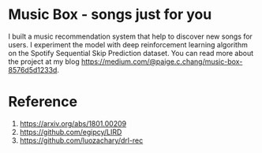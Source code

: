 # Music Box - songs just for you

I built a music recommendation system that help to discover new songs for users. I experiment the model with deep reinforcement learning algorithm on the Spotify Sequential Skip Prediction dataset. You can read more about the project at my blog https://medium.com/@paige.c.chang/music-box-8576d5d1233d.


# Reference
1. https://arxiv.org/abs/1801.00209
2. https://github.com/egipcy/LIRD
3. https://github.com/luozachary/drl-rec
